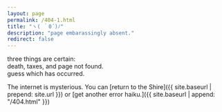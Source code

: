 ```yaml
---
layout: page
permalink: /404-1.html
title: "ヽ( ｀0´)ﾉ"
description: "page embarassingly absent."
redirect: false
---
```


three things are certain:\
death, taxes, and page not found.\
guess which has occurred.


The internet is mysterious. You can [return to the Shire]({{ site.baseurl | prepend: site.url }}) or [get another error haiku.]({{ site.baseurl | append: "/404.html" }})
